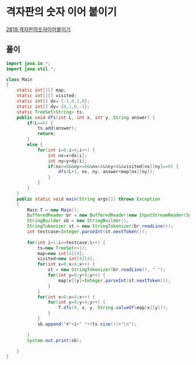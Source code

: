 # 격자판의 숫자 이어 붙이기
[2819.격자판의숫자이어붙이기](https://swexpertacademy.com/main/code/problem/problemDetail.do?contestProbId=AV7I5fgqEogDFAXB&categoryId=AV7I5fgqEogDFAXB&categoryType=CODE&problemTitle=2819&orderBy=FIRST_REG_DATETIME&selectCodeLang=ALL&select-1=&pageSize=10&pageIndex=1)


## 풀이
```java
import java.io.*;
import java.util.*;

class Main
{
	static int[][] map;
	static int[][] visited;
	static int[] dx= {-1,0,1,0};
	static int[] dy= {0,1,0,-1};
	static TreeSet<String> ts;
	public void dfs(int L, int x, int y, String answer) {
		if(L==6) {
			ts.add(answer);
			return;
		}
		else {
			for(int i=0;i<4;i++) {
				int nx=x+dx[i];
				int ny=y+dy[i];
				if(nx>=0&&ny>=0&&nx<4&&ny<4&&visited[nx][ny]==0) {
					dfs(L+1, nx, ny, answer+map[nx][ny]);
				}
			}
		}
	}
	public static void main(String args[]) throws Exception
	{
		Main T = new Main();
		BufferedReader br = new BufferedReader(new InputStreamReader(System.in));
		StringBuilder sb = new StringBuilder();
        StringTokenizer st = new StringTokenizer(br.readLine());
        int testcase=Integer.parseInt(st.nextToken());
        
        for(int i=1;i<=testcase;i++) {
        	ts=new TreeSet<>();
        	map=new int[4][4];
        	visited=new int[4][4];
        	for(int x=0;x<4;x++) {
        		st = new StringTokenizer(br.readLine(), " ");
        		for(int y=0;y<4;y++) {
        			map[x][y]=Integer.parseInt(st.nextToken());
        		}
        	}
        	for(int x=0;x<4;x++) {
        		for(int y=0;y<4;y++) {
        			T.dfs(0, x, y, String.valueOf(map[x][y]));
        		}
        	}
        	sb.append("#"+i+" "+(ts.size())+"\n");
        	
        }
        System.out.print(sb);
        
	}
}
```